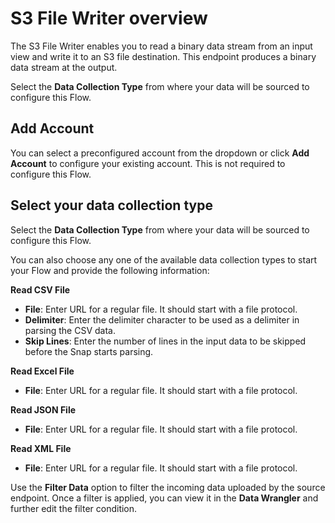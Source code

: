 # S3 File Writer overview

The S3 File Writer enables you to read a binary data stream from an input view and write it to an S3 file destination. This endpoint produces a binary data stream at the output.

Select the **Data Collection Type** from where your data will be sourced to configure this Flow.

## Add Account

You can select a preconfigured account from the dropdown or click **Add Account** to configure your existing account. This is not required to configure this Flow.

## Select your data collection type

Select the **Data Collection Type** from where your data will be sourced to configure this Flow.

You can also choose any one of the available data collection types to start your Flow and provide the following information:

**Read CSV File**

* **File**: Enter URL for a regular file. It should start with a file protocol.
* **Delimiter**: Enter the delimiter character to be used as a delimiter in parsing the CSV data.
* **Skip Lines**: Enter the number of lines in the input data to be skipped before the Snap starts parsing.

**Read Excel File**

* **File**: Enter URL for a regular file. It should start with a file protocol.

**Read JSON File**

* **File**: Enter URL for a regular file. It should start with a file protocol.

**Read XML File**

* **File**: Enter URL for a regular file. It should start with a file protocol.

Use the **Filter Data** option to filter the incoming data uploaded by the source endpoint. Once a filter is applied, you can view it in the **Data Wrangler** and further edit the filter condition.
